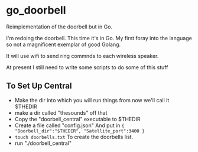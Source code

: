 # go_doorbell
Reimplementation of the doorbell but in Go.


I'm redoing the doorbell.
This time it's in Go. My first foray into the language so not a magnificent exemplar of good Golang.

It will use wifi to send ring commnds to each wireless speaker.

At present I still need to write some scripts to do some of this stuff

## To Set Up Central
* Make the dir into which you will run things from now we'll call it $THEDIR
* make a dir called "thesounds" off that
* Copy the "doorbell_central" executable to $THEDIR
* Create a file called "config.json" And put in ```{
"Doorbell_dir":"$THEDIR",
"Satellite_port":3400
}```
* ```touch doorbells.txt``` To create the doorbells list.
* run "./doorbell_central"






